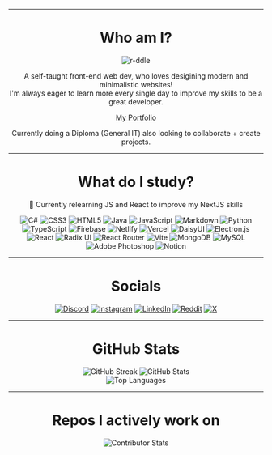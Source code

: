 
---

<h1 align="center">Who am I?</h1>
<p align="center"> <img src="https://komarev.com/ghpvc/?username=r-ddle&label=stalkers&color=cc33e1&style=plastic" alt="r-ddle" /> </p>
<p align="center">A self-taught front-end web dev, who loves desigining modern and minimalistic websites!
<br>
I'm always eager to learn more every single day to improve my skills to be a great developer.</p>
<p align="center"><a href="https://r-ddle.me" target="_blank">My Portfolio</a></p>
<p align="center">Currently doing a Diploma (General IT) also looking to collaborate + create projects.</p>

---

<h1 align="center">What do I study?</h1>
<p align="center">💫 Currently relearning JS and React to improve my NextJS skills</p>

<p align="center">
  <img src="https://img.shields.io/badge/c%23-%23239120.svg?style=flat&logo=csharp&logoColor=white" alt="C#">
  <img src="https://img.shields.io/badge/css3-%231572B6.svg?style=flat&logo=css3&logoColor=white" alt="CSS3">
  <img src="https://img.shields.io/badge/html5-%23E34F26.svg?style=flat&logo=html5&logoColor=white" alt="HTML5">
  <img src="https://img.shields.io/badge/java-%23ED8B00.svg?style=flat&logo=openjdk&logoColor=white" alt="Java">
  <img src="https://img.shields.io/badge/javascript-%23323330.svg?style=flat&logo=javascript&logoColor=%23F7DF1E" alt="JavaScript">
  <img src="https://img.shields.io/badge/markdown-%23000000.svg?style=flat&logo=markdown&logoColor=white" alt="Markdown">
  <img src="https://img.shields.io/badge/python-3670A0?style=flat&logo=python&logoColor=ffdd54" alt="Python">
  <img src="https://img.shields.io/badge/typescript-%23007ACC.svg?style=flat&logo=typescript&logoColor=white" alt="TypeScript">
  <img src="https://img.shields.io/badge/firebase-%23039BE5.svg?style=flat&logo=firebase" alt="Firebase">
  <img src="https://img.shields.io/badge/netlify-%23000000.svg?style=flat&logo=netlify&logoColor=#00C7B7" alt="Netlify">
  <img src="https://img.shields.io/badge/vercel-%23000000.svg?style=flat&logo=vercel&logoColor=white" alt="Vercel">
  <img src="https://img.shields.io/badge/daisyui-5A0EF8?style=flat&logo=daisyui&logoColor=white" alt="DaisyUI">
  <img src="https://img.shields.io/badge/Electron-191970?style=flat&logo=Electron&logoColor=white" alt="Electron.js">
  <img src="https://img.shields.io/badge/react-%2320232a.svg?style=flat&logo=react&logoColor=%2361DAFB" alt="React">
  <img src="https://img.shields.io/badge/radix%20ui-161618.svg?style=flat&logo=radix-ui&logoColor=white" alt="Radix UI">
  <img src="https://img.shields.io/badge/React_Router-CA4245?style=flat&logo=react-router&logoColor=white" alt="React Router">
  <img src="https://img.shields.io/badge/vite-%23646CFF.svg?style=flat&logo=vite&logoColor=white" alt="Vite">
  <img src="https://img.shields.io/badge/MongoDB-%234ea94b.svg?style=flat&logo=mongodb&logoColor=white" alt="MongoDB">
  <img src="https://img.shields.io/badge/mysql-4479A1.svg?style=flat&logo=mysql&logoColor=white" alt="MySQL">
  <img src="https://img.shields.io/badge/adobe%20photoshop-%2331A8FF.svg?style=flat&logo=adobe%20photoshop&logoColor=white" alt="Adobe Photoshop">
  <img src="https://img.shields.io/badge/Notion-%23000000.svg?style=flat&logo=notion&logoColor=white" alt="Notion">
</p>

---
<h1 align="center">Socials</h1>
<p align="center">
  <a href="https://discord.com/users/1040597411116089424"><img src="https://img.shields.io/badge/Discord-%237289DA.svg?logo=discord&logoColor=white" alt="Discord"></a>
  <a href="https://instagram.com/everybodyhatesriddle"><img src="https://img.shields.io/badge/Instagram-%23E4405F.svg?logo=Instagram&logoColor=white" alt="Instagram"></a>
  <a href="https://linkedin.com/in/r-ddle"><img src="https://img.shields.io/badge/LinkedIn-%230077B5.svg?logo=linkedin&logoColor=white" alt="LinkedIn"></a>
  <a href="https://reddit.com/user/antriddle"><img src="https://img.shields.io/badge/Reddit-%23FF4500.svg?logo=Reddit&logoColor=white" alt="Reddit"></a>
  <a href="https://x.com/AntRiddle"><img src="https://img.shields.io/badge/X-black.svg?logo=X&logoColor=white" alt="X"></a>
</p>

---
<h1 align="center">GitHub Stats</h1>
<p align="center">
  <img src="https://streak-stats.demolab.com?user=r-ddle&theme=rose-pine&hide_border=true&border_radius=7&short_numbers=true" alt="GitHub Streak" />
  <img src="https://github-readme-stats.vercel.app/api?username=r-ddle&theme=rose_pine&hide_border=true&include_all_commits=true&count_private=true" alt="GitHub Stats">
  <br>
  <img src="https://github-readme-stats.vercel.app/api/top-langs/?username=r-ddle&theme=rose_pine&hide_border=true&include_all_commits=true&count_private=true&layout=compact" alt="Top Languages">
</p>

---
<h1 align="center">Repos I actively work on</h1>
<p align="center">
  <img src="https://github-contributor-stats.vercel.app/api?username=r-ddle&limit=5&theme=dark&combine_all_yearly_contributions=true" alt="Contributor Stats">
</p>
